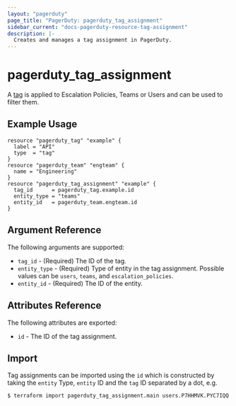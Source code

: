 ```yaml
---
layout: "pagerduty"
page_title: "PagerDuty: pagerduty_tag_assignment"
sidebar_current: "docs-pagerduty-resource-tag-assignment"
description: |-
  Creates and manages a tag assignment in PagerDuty.
---
```


# pagerduty\_tag\_assignment

A [tag](https://developer.pagerduty.com/api-reference/reference/REST/openapiv3.json/paths/~1tags/get) is applied to Escalation Policies, Teams or Users and can be used to filter them.

## Example Usage

```hcl
resource "pagerduty_tag" "example" {
  label = "API"
  type  = "tag"
}
resource "pagerduty_team" "engteam" {
  name = "Engineering"
}
resource "pagerduty_tag_assignment" "example" {
  tag_id      = pagerduty_tag.example.id
  entity_type = "teams"
  entity_id   = pagerduty_team.engteam.id
}
```

## Argument Reference

The following arguments are supported:

  * `tag_id` - (Required) The ID of the tag.
  * `entity_type` - (Required) Type of entity in the tag assignment. Possible values can be `users`, `teams`, and `escalation_policies`.
  * `entity_id` - (Required) The ID of the entity.

## Attributes Reference

The following attributes are exported:

  * `id` - The ID of the tag assignment.

## Import

Tag assignments can be imported using the `id` which is constructed by taking the `entity` Type, `entity` ID and the `tag` ID separated by a dot, e.g.

```
$ terraform import pagerduty_tag_assignment.main users.P7HHMVK.PYC7IQQ
```
